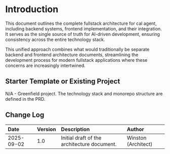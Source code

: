 # Introduction
This document outlines the complete fullstack architecture for cal agent, including backend systems, frontend implementation, and their integration. It serves as the single source of truth for AI-driven development, ensuring consistency across the entire technology stack.

This unified approach combines what would traditionally be separate backend and frontend architecture documents, streamlining the development process for modern fullstack applications where these concerns are increasingly intertwined.

## Starter Template or Existing Project
N/A - Greenfield project. The technology stack and monorepo structure are defined in the PRD.

## Change Log
| Date | Version | Description | Author |
| :--- | :--- | :--- | :--- |
| 2025-09-02 | 1.0 | Initial draft of the architecture document. | Winston (Architect) |
